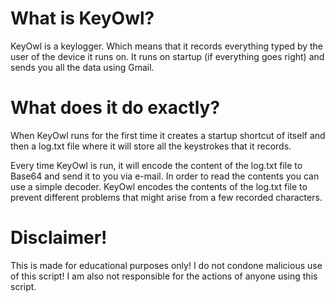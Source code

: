 # What is KeyOwl?
KeyOwl is a keylogger. Which means that it records everything typed by the user of the device it runs on. It runs on startup (if everything goes right) and sends you all the data using Gmail.

# What does it do exactly?
When KeyOwl runs for the first time it creates a startup shortcut of itself and then a log.txt file where it will store all the keystrokes that it records.

Every time KeyOwl is run, it will encode the content of the log.txt file to Base64 and send it to you via e-mail. In order to read the contents you can use a simple decoder. KeyOwl encodes the contents of the log.txt file to prevent different problems that might arise from a few recorded characters.

# Disclaimer!
This is made for educational purposes only! I do not condone malicious use of this script! I am also not responsible for the actions of anyone using this script.
